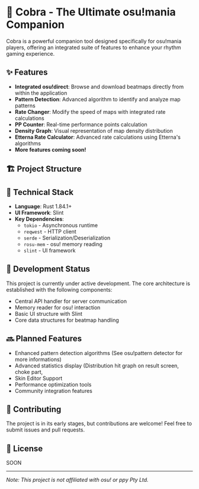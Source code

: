 
# 🐍 Cobra - The Ultimate osu!mania Companion

Cobra is a powerful companion tool designed specifically for osu!mania players, offering an integrated suite of features to enhance your rhythm gaming experience.

## ✨ Features

- **Integrated osu!direct**: Browse and download beatmaps directly from within the application
- **Pattern Detection**: Advanced algorithm to identify and analyze map patterns
- **Rate Changer**: Modify the speed of maps with integrated rate calculations
- **PP Counter**: Real-time performance points calculation
- **Density Graph**: Visual representation of map density distribution
- **Etterna Rate Calculator**: Advanced rate calculations using Etterna's algorithms
- **More features coming soon!**

## 🏗️ Project Structure


## 🔧 Technical Stack

- **Language**: Rust 1.84.1+
- **UI Framework**: Slint
- **Key Dependencies**:
  - `tokio` - Asynchronous runtime
  - `reqwest` - HTTP client
  - `serde` - Serialization/Deserialization
  - `rosu-mem` - osu! memory reading
  - `slint` - UI framework

## 🚧 Development Status

This project is currently under active development. The core architecture is established with the following components:

- Central API handler for server communication
- Memory reader for osu! interaction
- Basic UI structure with Slint
- Core data structures for beatmap handling

## 🔜 Planned Features

- Enhanced pattern detection algorithms (See osu!pattern detector for more informations)
- Advanced statistics display (Distribution hit graph on result screen, choke part, 
- Skin Editor Support
- Performance optimization tools
- Community integration features

## 🤝 Contributing

The project is in its early stages, but contributions are welcome! Feel free to submit issues and pull requests.

## 📝 License

SOON

---

*Note: This project is not affiliated with osu! or ppy Pty Ltd.*
```
